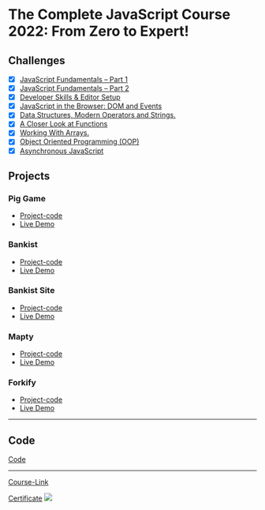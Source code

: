 # The Complete JavaScript Course 2022: From Zero to Expert!

## Challenges

- [x] [JavaScript Fundamentals – Part 1 ](./Challenges/JavaScript%20Fundamentals%20%E2%80%93%20Part%201/)
- [x] [JavaScript Fundamentals – Part 2](./Challenges/JavaScript%20Fundamentals%20%E2%80%93%20Part%202/)
- [x] [Developer Skills & Editor Setup ](./Challenges/Developer%20Skills%20%26%20Editor%20Setup/)
- [x] [JavaScript in the Browser: DOM and Events](./Challenges/JavaScript%20in%20the%20Browser%20DOM%20and%20Events/)
- [x] [Data Structures, Modern Operators and Strings.](./Challenges/Data%20Structures%2C%20Modern%20Operators%20and%20Strings/)
- [x] [A Closer Look at Functions](./Challenges/A%20Closer%20Look%20at%20Functions/)
- [x] [Working With Arrays.](./Challenges/Working%20With%20Arrays/)
- [x] [Object Oriented Programming (OOP)](<./Challenges/Object%20Oriented%20Programming%20(OOP)/>)
- [x] [Asynchronous JavaScript](./Challenges/Asynchronous%20JavaScript/)

## Projects

### Pig Game

- [Project-code](./Projects/Pig-Game)
- [Live Demo](https://pig-game-xi.vercel.app/)

### Bankist

- [Project-code](./Projects/Bankist)
- [Live Demo](https://bankist-app-blond.vercel.app/)

### Bankist Site

- [Project-code](./Projects/Bankist-Site)
- [Live Demo](https://bankist-website-theta.vercel.app/)

### Mapty

- [Project-code](./Projects/Mapty)
- [Live Demo](https://mapty-rosy.vercel.app/)

### Forkify

- [Project-code](./Projects/Forkify)
- [Live Demo](https://forkify-project-tan.vercel.app/)

---

## Code

[Code](Code)

---

[Course-Link](https://www.udemy.com/course/the-complete-javascript-course/)<br>

[Certificate](https://www.udemy.com/certificate/UC-05adb699-d53f-417a-857c-8c997fa0e3fa/)
<img src='https://udemy-certificate.s3.amazonaws.com/image/UC-05adb699-d53f-417a-857c-8c997fa0e3fa.jpg?v=1656146497000' />
